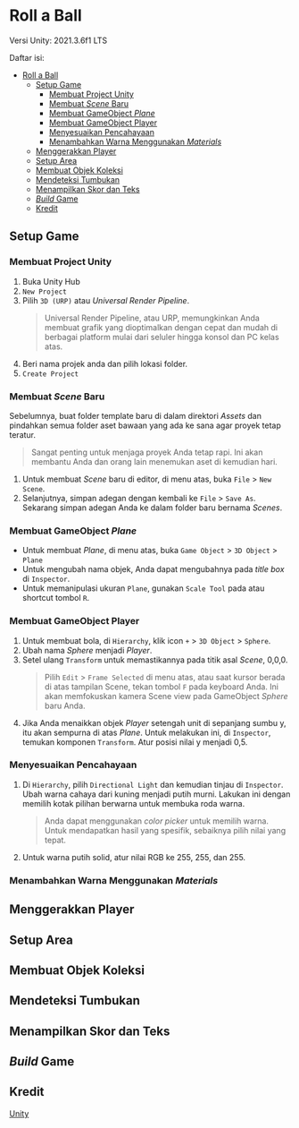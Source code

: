 # Roll a Ball

Versi Unity: 2021.3.6f1 LTS 

Daftar isi:
- [Roll a Ball](#roll-a-ball)
  - [Setup Game](#setup-game)
    - [Membuat Project Unity](#membuat-project-unity)
    - [Membuat *Scene* Baru](#membuat-scene-baru)
    - [Membuat GameObject *Plane*](#membuat-gameobject-plane)
    - [Membuat GameObject Player](#membuat-gameobject-player)
    - [Menyesuaikan Pencahayaan](#menyesuaikan-pencahayaan)
    - [Menambahkan Warna Menggunakan *Materials*](#menambahkan-warna-menggunakan-materials)
  - [Menggerakkan Player](#menggerakkan-player)
  - [Setup Area](#setup-area)
  - [Membuat Objek Koleksi](#membuat-objek-koleksi)
  - [Mendeteksi Tumbukan](#mendeteksi-tumbukan)
  - [Menampilkan Skor dan Teks](#menampilkan-skor-dan-teks)
  - [*Build* Game](#build-game)
  - [Kredit](#kredit)

## Setup Game

### Membuat Project Unity
1. Buka Unity Hub
2. `New Project`
3. Pilih `3D (URP)` atau *Universal Render Pipeline*.
    > Universal Render Pipeline, atau URP, memungkinkan Anda membuat grafik yang dioptimalkan dengan cepat dan mudah di berbagai platform mulai dari seluler hingga konsol dan PC kelas atas.
4. Beri nama projek anda dan pilih lokasi folder.
5. `Create Project`

### Membuat *Scene* Baru
Sebelumnya, buat folder template baru di dalam direktori *Assets* dan pindahkan semua folder aset bawaan yang ada ke sana agar proyek tetap teratur. 
   > Sangat penting untuk menjaga proyek Anda tetap rapi. Ini akan membantu Anda dan orang lain menemukan aset di kemudian hari.
1. Untuk membuat *Scene* baru di editor, di menu atas, buka `File` > `New Scene`.
2. Selanjutnya, simpan adegan dengan kembali ke `File` > `Save As`. Sekarang simpan adegan Anda ke dalam folder baru bernama *Scenes*.

### Membuat GameObject *Plane*
- Untuk membuat *Plane*, di menu atas, buka `Game Object` > `3D Object` > `Plane`
- Untuk mengubah nama objek, Anda dapat mengubahnya pada *title box* di `Inspector`.
- Untuk memanipulasi ukuran `Plane`, gunakan `Scale Tool` pada atau shortcut tombol `R`.

### Membuat GameObject Player
1. Untuk membuat bola, di `Hierarchy`, klik icon `+` > `3D Object` > `Sphere`.
2. Ubah nama *Sphere* menjadi *Player*.
3. Setel ulang `Transform` untuk memastikannya pada titik asal *Scene*, 0,0,0.
   > Pilih `Edit` > `Frame Selected` di menu atas, atau saat kursor berada di atas tampilan Scene, tekan tombol `F` pada keyboard Anda. Ini akan memfokuskan kamera Scene view pada GameObject *Sphere* baru Anda.
4. Jika Anda menaikkan objek *Player* setengah unit di sepanjang sumbu y, itu akan sempurna di atas *Plane*. Untuk melakukan ini, di `Inspector`, temukan komponen ``Transform``. Atur posisi nilai y menjadi 0,5.

### Menyesuaikan Pencahayaan
1. Di `Hierarchy`, pilih `Directional Light` dan kemudian tinjau di `Inspector`. Ubah warna cahaya dari kuning menjadi putih murni. Lakukan ini dengan memilih kotak pilihan berwarna untuk membuka roda warna.
   > Anda dapat menggunakan *color picker* untuk memilih warna. Untuk mendapatkan hasil yang spesifik, sebaiknya pilih nilai yang tepat.
2. Untuk warna putih solid, atur nilai RGB ke 255, 255, dan 255.

### Menambahkan Warna Menggunakan *Materials*

## Menggerakkan Player

## Setup Area

## Membuat Objek Koleksi

## Mendeteksi Tumbukan

## Menampilkan Skor dan Teks

## *Build* Game

## Kredit
[Unity](http://learn.unity.com/)